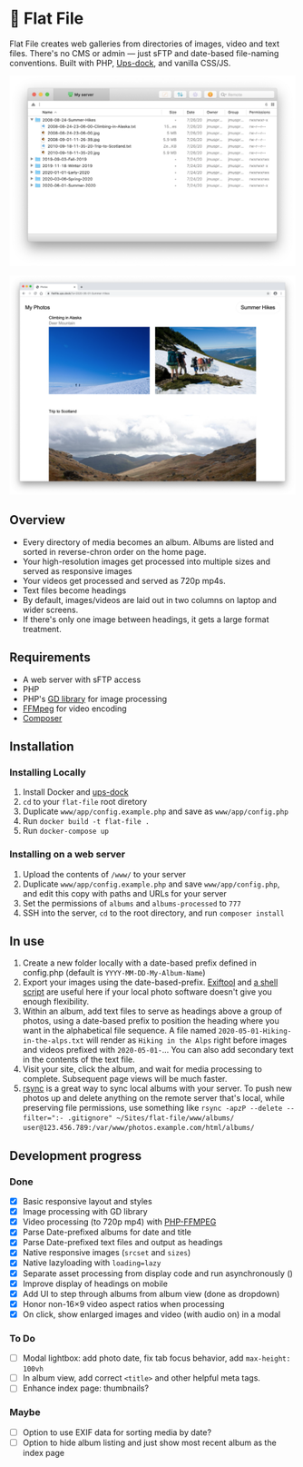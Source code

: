 # 📸 Flat File

Flat File creates web galleries from directories of images, video and text files. There's no CMS or admin — just sFTP and date-based file-naming conventions. Built with PHP, [Ups-dock](http://github.com/Upstatement/ups-dock), and vanilla CSS/JS.

![](screenshots/sftp.png)

![](screenshots/sample-album.png)

## Overview
- Every directory of media becomes an album. Albums are listed and sorted in reverse-chron order on the home page.
- Your high-resolution images get processed into multiple sizes and served as responsive images
- Your videos get processed and served as 720p mp4s.
- Text files become headings
- By default, images/videos are laid out in two columns on laptop and wider screens.
- If there's only one image between headings, it gets a large format treatment.


## Requirements
 - A web server with sFTP access
 - PHP
 - PHP's [GD library](https://www.php.net/manual/en/book.image.php) for image processing
 - [FFMpeg](https://ffmpeg.org) for video encoding
 - [Composer](https://getcomposer.org)

## Installation

### Installing Locally
1. Install Docker and [ups-dock](http://github.com/Upstatement/ups-dock)
2. `cd` to your `flat-file` root diretory
3. Duplicate `www/app/config.example.php` and save as `www/app/config.php`
4. Run `docker build -t flat-file .`
5. Run `docker-compose up`

### Installing on a web server
1. Upload the contents of `/www/` to your server
2. Duplicate `www/app/config.example.php` and save `www/app/config.php`, and edit this copy with paths and URLs for your server
3. Set the permissions of `albums` and `albums-processed` to `777`
4. SSH into the server, `cd` to the root directory, and run `composer install`

## In use
1. Create a new folder locally with a date-based prefix defined in config.php (default is `YYYY-MM-DD-My-Album-Name`)
2. Export your images using the date-based-prefix. [Exiftool](https://exiftool.org) and [a shell script](https://gist.github.com/jmuspratt/3680d45b0c12f8b32093) are useful here if your local photo software doesn't give you enough flexibility.
3. Within an album, add text files to serve as headings above a group of photos, using a date-based prefix to position the heading where you want in the alphabetical file sequence. A file named `2020-05-01-Hiking-in-the-alps.txt` will render as `Hiking in the Alps` right before images and videos prefixed with `2020-05-01-`... You can also add secondary text in the contents of the text file.
4. Visit your site, click the album, and wait for media processing to complete. Subsequent page views will be much faster.
5. [rsync](https://www.digitalocean.com/community/tutorials/how-to-use-rsync-to-sync-local-and-remote-directories) is a great way to sync local albums with your server. To push new photos up and delete anything on the remote server that's local, while preserving file permissions, use something like `rsync -apzP --delete --filter=":- .gitignore" ~/Sites/flat-file/www/albums/ user@123.456.789:/var/www/photos.example.com/html/albums/`

## Development progress

### Done
- [x] Basic responsive layout and styles
- [x] Image processing with GD library
- [x] Video processing (to 720p mp4) with [PHP-FFMPEG](https://github.com/PHP-FFMpeg/PHP-FFMpeg)
- [x] Parse Date-prefixed albums for date and title
- [x] Parse Date-prefixed text files and output as headings
- [x] Native responsive images (`srcset` and `sizes`)
- [x] Native lazyloading with `loading=lazy`
- [x] Separate asset processing from display code and run asynchronously ()
- [x] Improve display of headings on mobile
- [x] Add UI to step through albums from album view (done as dropdown)
- [x] Honor non-16×9 video aspect ratios when processing
- [x] On click, show enlarged images and video (with audio on) in a modal

### To Do
- [ ] Modal lightbox: add photo date, fix tab focus behavior, add `max-height: 100vh`
- [ ] In album view, add correct `<title>` and other helpful meta tags.
- [ ] Enhance index page: thumbnails?
### Maybe
- [ ] Option to use EXIF data for sorting media by date?
- [ ] Option to hide album listing and just show most recent album as the index page
